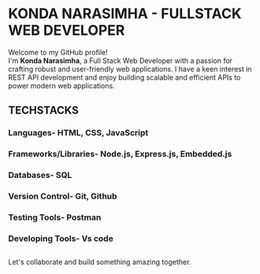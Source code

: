 # KONDA NARASIMHA - FULLSTACK WEB DEVELOPER
Welcome to my GitHub profile!</br>
I'm **Konda Narasimha**, a Full Stack Web Developer with a passion for crafting robust and user-friendly web applications. I have a keen interest in REST API development and enjoy building scalable and efficient APIs to power modern web applications. 

## TECHSTACKS
### Languages- HTML, CSS, JavaScript
### Frameworks/Libraries- Node.js, Express.js, Embedded.js
### Databases- SQL
### Version Control- Git, Github
### Testing Tools- Postman
### Developing Tools- Vs code

## 
Let's collaborate and build something amazing together.
